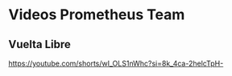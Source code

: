 # Videos Prometheus Team

## Vuelta Libre

https://youtube.com/shorts/wI_OLS1nWhc?si=8k_4ca-2helcTpH-
